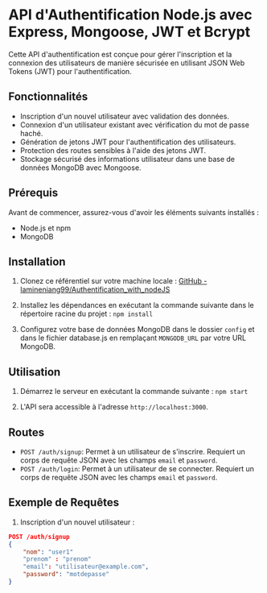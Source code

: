 # API d'Authentification Node.js avec Express, Mongoose, JWT et Bcrypt

Cette API d'authentification est conçue pour gérer l'inscription et la connexion des utilisateurs de manière sécurisée en utilisant JSON Web Tokens (JWT) pour l'authentification.

## Fonctionnalités

- Inscription d'un nouvel utilisateur avec validation des données.
- Connexion d'un utilisateur existant avec vérification du mot de passe haché.
- Génération de jetons JWT pour l'authentification des utilisateurs.
- Protection des routes sensibles à l'aide des jetons JWT.
- Stockage sécurisé des informations utilisateur dans une base de données MongoDB avec Mongoose.

## Prérequis

Avant de commencer, assurez-vous d'avoir les éléments suivants installés :

- Node.js et npm
- MongoDB

## Installation

1. Clonez ce référentiel sur votre machine locale : [GitHub - lamineniang99/Authentification_with_nodeJS](https://github.com/lamineniang99/Authentification_with_nodeJS)

2. Installez les dépendances en exécutant la commande suivante dans le répertoire racine du projet : `npm install`

3. Configurez votre base de données MongoDB dans le dossier `config` et dans le fichier database.js en remplaçant `MONGODB_URL` par votre URL MongoDB.

## Utilisation

1. Démarrez le serveur en exécutant la commande suivante : `npm start`

2. L'API sera accessible à l'adresse `http://localhost:3000`.

## Routes

- `POST /auth/signup`: Permet à un utilisateur de s'inscrire. Requiert un corps de requête JSON avec les champs `email` et `password`.
- `POST /auth/login`: Permet à un utilisateur de se connecter. Requiert un corps de requête JSON avec les champs `email` et `password`.

## Exemple de Requêtes

1. Inscription d'un nouvel utilisateur :

```json
POST /auth/signup
{
    "nom": "user1"
    "prenom" : "prenom"
    "email": "utilisateur@example.com",
    "password": "motdepasse"
}
